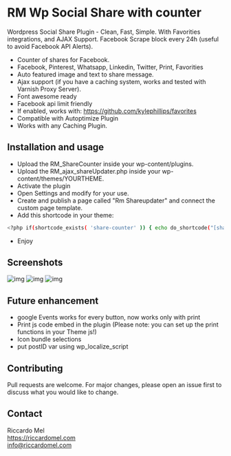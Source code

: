# RM Wp Social Share with counter

Wordpress Social Share Plugin - Clean, Fast, Simple. With Favorities integrations, and AJAX Support. Facebook Scrape block every 24h (useful to avoid Facebook API Alerts).

* Counter of shares for Facebook.
* Facebook, Pinterest, Whatsapp, Linkedin, Twitter, Print, Favorities
* Auto featured image and text to share message.
* Ajax support (if you have a caching system, works and tested with Varnish Proxy Server).
* Font awesome ready
* Facebook api limit friendly
* If enabled, works with: https://github.com/kylephillips/favorites
* Compatible with Autoptimize Plugin
* Works with any Caching Plugin.

## Installation and usage

* Upload the RM_ShareCounter inside your wp-content/plugins.
* Upload the RM_ajax_shareUpdater.php inside your  wp-content/themes/YOURTHEME.
* Activate the plugin
* Open Settings and modify for your use.
* Create and publish a page called "Rm Shareupdater" and connect the custom page template.
* Add this shortcode in your theme:
```bash
<?php if(shortcode_exists( 'share-counter' )) { echo do_shortcode("[share-counter]"); } ?>
```
* Enjoy

## Screenshots

![img](https://riccardomel.com/github/screenshots/rm-wp-social-share/rm-wp-social-share_3_1.png)
![img](https://riccardomel.com/github/screenshots/rm-wp-social-share/rm-wp-social-share_1.png)
![img](https://riccardomel.com/github/screenshots/rm-wp-social-share/rm-wp-social-share_2.png)

## Future enhancement

* google Events works for every button, now works only with print
* Print js code embed in the plugin (Please note: you can set up the print functions in your Theme js!)
* Icon bundle selections
* put postID var using  wp_localize_script

## Contributing
Pull requests are welcome. For major changes, please open an issue first to discuss what you would like to change.

## Contact
Riccardo Mel  
https://riccardomel.com  
info@riccardomel.com